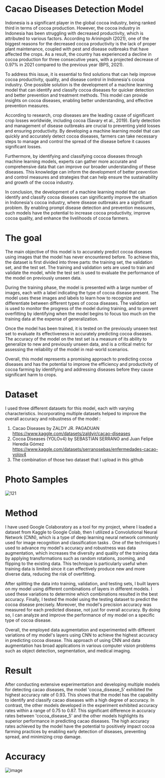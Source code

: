 # Cacao Diseases Detection Model
Indonesia is a significant player in the global cocoa industry, being ranked third in terms of cocoa production. However, the cocoa industry in Indonesia has been struggling with decreased productivity, which is attributed to various factors. According to Ariningsih (2021), one of the biggest reasons for the decreased cocoa productivity is the lack of proper plant maintenance, coupled with pest and disease outbreaks that have affected the crops. As a result, the country has experienced a decline in cocoa production for three consecutive years, with a projected decrease of 0.97% in 2021 compared to the previous year (BPS, 2021).

To address this issue, it is essential to find solutions that can help improve cocoa productivity, quality, and disease control in Indonesia's cocoa industry. One possible solution is the development of a machine learning model that can identify and classify cocoa diseases for quicker detection and better prevention and treatment methods. This model can provide insights on cocoa diseases, enabling better understanding, and effective prevention measures.

According to research, crop diseases are the leading cause of significant crop losses worldwide, including cocoa (Savary et al., 2019). Early detection and management of disease outbreaks are crucial to preventing yield losses and ensuring productivity. By developing a machine learning model that can quickly and accurately detect cocoa diseases, farmers can take necessary steps to manage and control the spread of the disease before it causes significant losses.

Furthermore, by identifying and classifying cocoa diseases through machine learning models, experts can gather more accurate and comprehensive data that can improve our broader understanding of these diseases. This knowledge can inform the development of better prevention and control measures and strategies that can help ensure the sustainability and growth of the cocoa industry.

In conclusion, the development of a machine learning model that can identify and classify cocoa diseases can significantly improve the situation in Indonesia's cocoa industry, where disease outbreaks are a significant problem. By enabling prompt disease detection and prevention measures, such models have the potential to increase cocoa productivity, improve cocoa quality, and enhance the livelihoods of cocoa farmers.


# The goal
The main objective of this model is to accurately predict cocoa diseases using images that the model has never encountered before. To achieve this, the dataset is first divided into three parts: the training set, the validation set, and the test set. The training and validation sets are used to train and validate the model, while the test set is used to evaluate the performance of the model on previously unseen data.

During the training phase, the model is presented with a large number of images, each with a label indicating the type of cocoa disease present. The model uses these images and labels to learn how to recognize and differentiate between different types of cocoa diseases. The validation set is used to monitor the progress of the model during training, and to prevent overfitting by identifying when the model begins to focus too much on the training data at the expense of generalization.

Once the model has been trained, it is tested on the previously unseen test set to evaluate its effectiveness in accurately predicting cocoa diseases. The accuracy of the model on the test set is a measure of its ability to generalize to new and previously unseen data, and is a critical metric for assessing the reliability of the model in real-world scenarios.

Overall, this model represents a promising approach to predicting cocoa diseases and has the potential to improve the efficiency and productivity of cocoa farming by identifying and addressing diseases before they cause significant harm to crops. 


# Dataset
I used three different datasets for this model, each with varying characteristics. Incorporating multiple datasets helped to improve the overall accuracy and robustness of the model : 
1. Cacao Diseases by ZALDY JR. PAGADUAN https://www.kaggle.com/datasets/zaldyjr/cacao-diseases
2. Cocoa Diseases (YOLOv4) by SEBASTIAN SERRANO and Juan Felipe Heredia Gómez https://www.kaggle.com/datasets/serranosebas/enfermedades-cacao-yolov4
3. The combination of those two dataset that I upload in this github

# Photo Samples
![121](https://github.com/FadhilahBagas17/Portofolio/assets/100406260/dfc0bbb6-eff3-46b2-b9fc-f9094f44e636)


# Method
I have used Google Colaboratory as a tool for my project, where I loaded a dataset from Kaggle to Google Colab, then I utilized a Convolutional Neural Network (CNN), which is a type of deep learning neural network commonly used for image recognition and classification tasks . One of the techniques I used to advance my model's accuracy and robustness was data augmentation, which increases the diversity and quality of the training data by applying transformations such as random rotations, zooming, and flipping to the existing data. This technique is particularly useful when training data is limited since it can effectively produce new and more diverse data, reducing the risk of overfitting.

After splitting the data into training, validation, and testing sets, I built layers on my model using different combinations of layers in different models. I used these variations to determine which combinations resulted in the best accuracy. Finally, I tested the model using the testing dataset to predict the cocoa disease precisely. Moreover, the model's precision accuracy was measured for each predicted disease, not just for overall accuracy. By doing so, I can analyze and improve the performance of my model on a specific type of cocoa disease.

Overall, the employed data augmentation and experimented with different variations of my model's layers using CNN to achieve the highest accuracy in predicting cocoa disease. This approach of using CNN and data augmentation has broad applications in various computer vision problems such as object detection, segmentation, and medical imaging.


# Result
After conducting extensive experimentation and developing multiple models for detecting cacao diseases, the model 'cocoa_disease_5' exhibited the highest accuracy rate of 0.93. This shows that the model has the capability to identify and classify cacao diseases with a high degree of accuracy. In contrast, the other models developed in the experiment exhibited accuracy rates within a range of 0.75 to 0.87. This significant difference in accuracy rates between 'cocoa_disease_5' and the other models highlights its superior performance in predicting cacao diseases. The high accuracy rates achieved by the model have the potential to positively impact cocoa farming practices by enabling early detection of diseases, preventing spread, and minimizing crop damage.


# Accuracy
![image](https://github.com/FadhilahBagas17/Portofolio/assets/100406260/c6d7e6d5-8f10-49d5-86a9-3d0d6a32cd8e)
